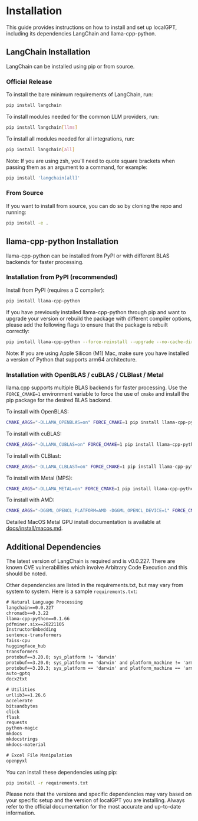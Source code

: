 # Installation

This guide provides instructions on how to install and set up localGPT, including its dependencies LangChain and llama-cpp-python.

## LangChain Installation

LangChain can be installed using pip or from source.

### Official Release

To install the bare minimum requirements of LangChain, run:

```bash
pip install langchain
```

To install modules needed for the common LLM providers, run:

```bash
pip install langchain[llms]
```

To install all modules needed for all integrations, run:

```bash
pip install langchain[all]
```

Note: If you are using zsh, you'll need to quote square brackets when passing them as an argument to a command, for example:

```bash
pip install 'langchain[all]'
```

### From Source

If you want to install from source, you can do so by cloning the repo and running:

```bash
pip install -e .
```

## llama-cpp-python Installation

llama-cpp-python can be installed from PyPI or with different BLAS backends for faster processing.

### Installation from PyPI (recommended)

Install from PyPI (requires a C compiler):

```bash
pip install llama-cpp-python
```

If you have previously installed llama-cpp-python through pip and want to upgrade your version or rebuild the package with different compiler options, please add the following flags to ensure that the package is rebuilt correctly:

```bash
pip install llama-cpp-python --force-reinstall --upgrade --no-cache-dir
```

Note: If you are using Apple Silicon (M1) Mac, make sure you have installed a version of Python that supports arm64 architecture.

### Installation with OpenBLAS / cuBLAS / CLBlast / Metal

llama.cpp supports multiple BLAS backends for faster processing. Use the `FORCE_CMAKE=1` environment variable to force the use of `cmake` and install the pip package for the desired BLAS backend.

To install with OpenBLAS:

```bash
CMAKE_ARGS="-DLLAMA_OPENBLAS=on" FORCE_CMAKE=1 pip install llama-cpp-python
```

To install with cuBLAS:

```bash
CMAKE_ARGS="-DLLAMA_CUBLAS=on" FORCE_CMAKE=1 pip install llama-cpp-python
```

To install with CLBlast:

```bash
CMAKE_ARGS="-DLLAMA_CLBLAST=on" FORCE_CMAKE=1 pip install llama-cpp-python
```

To install with Metal (MPS):

```bash
CMAKE_ARGS="-DLLAMA_METAL=on" FORCE_CMAKE=1 pip install llama-cpp-python
```

To install with AMD:

```bash
CMAKE_ARGS="-DGGML_OPENCL_PLATFORM=AMD -DGGML_OPENCL_DEVICE=1" FORCE_CMAKE=1 pip install llama-cpp-python
```

Detailed MacOS Metal GPU install documentation is available at [docs/install/macos.md](docs/install/macos.md).

## Additional Dependencies

The latest version of LangChain is required and is v0.0.227. There are known CVE vulnerabilities which involve Arbitrary Code Execution and this should be noted.

Other dependencies are listed in the requirements.txt, but may vary from system to system. Here is a sample `requirements.txt`:

```txt
# Natural Language Processing
langchain==0.0.227
chromadb==0.3.22
llama-cpp-python==0.1.66
pdfminer.six==20221105
InstructorEmbedding
sentence-transformers
faiss-cpu
huggingface_hub
transformers
protobuf==3.20.0; sys_platform != 'darwin'
protobuf==3.20.0; sys_platform == 'darwin' and platform_machine != 'arm64'
protobuf==3.20.3; sys_platform == 'darwin' and platform_machine == 'arm64'
auto-gptq
docx2txt

# Utilities
urllib3==1.26.6
accelerate
bitsandbytes
click
flask
requests
python-magic
mkdocs
mkdocstrings
mkdocs-material

# Excel File Manipulation
openpyxl
```

You can install these dependencies using pip:

```bash
pip install -r requirements.txt
```

Please note that the versions and specific dependencies may vary based on your specific setup and the version of localGPT you are installing. Always refer to the official documentation for the most accurate and up-to-date information.